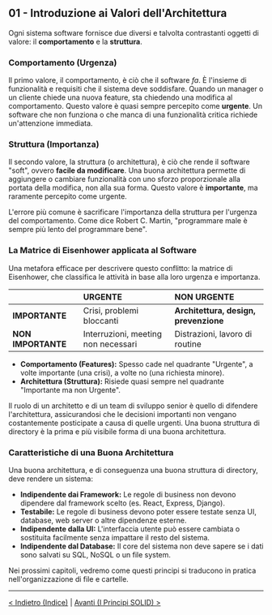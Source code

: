 ## 01 - Introduzione ai Valori dell'Architettura

Ogni sistema software fornisce due diversi e talvolta contrastanti oggetti di valore: il **comportamento** e la **struttura**.

### Comportamento (Urgenza)

Il primo valore, il comportamento, è ciò che il software *fa*. È l'insieme di funzionalità e requisiti che il sistema deve soddisfare. Quando un manager o un cliente chiede una nuova feature, sta chiedendo una modifica al comportamento. Questo valore è quasi sempre percepito come **urgente**. Un software che non funziona o che manca di una funzionalità critica richiede un'attenzione immediata.

### Struttura (Importanza)

Il secondo valore, la struttura (o architettura), è ciò che rende il software "soft", ovvero **facile da modificare**. Una buona architettura permette di aggiungere o cambiare funzionalità con uno sforzo proporzionale alla portata della modifica, non alla sua forma. Questo valore è **importante**, ma raramente percepito come urgente.

L'errore più comune è sacrificare l'importanza della struttura per l'urgenza del comportamento. Come dice Robert C. Martin, "programmare male è sempre più lento del programmare bene".

### La Matrice di Eisenhower applicata al Software

Una metafora efficace per descrivere questo conflitto: la matrice di Eisenhower, che classifica le attività in base alla loro urgenza e importanza.

| | URGENTE | NON URGENTE |
| :--- | :--- | :--- |
| **IMPORTANTE** | Crisi, problemi bloccanti | **Architettura, design, prevenzione** |
| **NON IMPORTANTE** | Interruzioni, meeting non necessari | Distrazioni, lavoro di routine |

*   **Comportamento (Features):** Spesso cade nel quadrante "Urgente", a volte importante (una crisi), a volte no (una richiesta minore).
*   **Architettura (Struttura):** Risiede quasi sempre nel quadrante "Importante ma non Urgente".

Il ruolo di un architetto e di un team di sviluppo senior è quello di difendere l'architettura, assicurandosi che le decisioni importanti non vengano costantemente posticipate a causa di quelle urgenti. Una buona struttura di directory è la prima e più visibile forma di una buona architettura.

### Caratteristiche di una Buona Architettura

Una buona architettura, e di conseguenza una buona struttura di directory, deve rendere un sistema:

*   **Indipendente dai Framework:** Le regole di business non devono dipendere dal framework scelto (es. React, Express, Django).
*   **Testabile:** Le regole di business devono poter essere testate senza UI, database, web server o altre dipendenze esterne.
*   **Indipendente dalla UI:** L'interfaccia utente può essere cambiata o sostituita facilmente senza impattare il resto del sistema.
*   **Indipendente dal Database:** Il core del sistema non deve sapere se i dati sono salvati su SQL, NoSQL o un file system.

Nei prossimi capitoli, vedremo come questi principi si traducono in pratica nell'organizzazione di file e cartelle.

---

[< Indietro (Indice)](./index.md) | [Avanti (I Principi SOLID) >](./02-i-principi-solid-nella-struttura-del-codice.md)